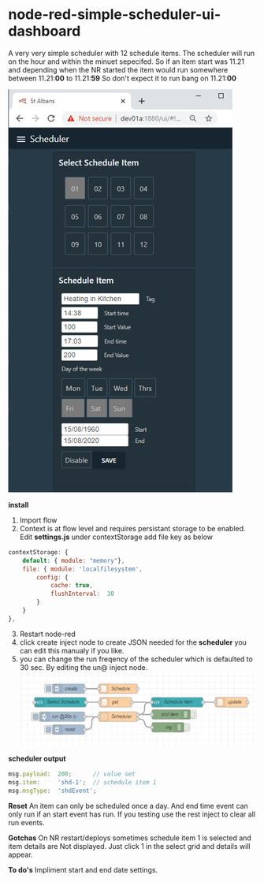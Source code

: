 # node-red-simple-scheduler-ui-dashboard

A very very simple scheduler with 12 schedule items.
The scheduler will run on the hour and within the minuet sepecifed.
So if an item start was 11.21 and depending when the NR started the item would run somewhere between 11.21:**00** to 11.21:**59**
So don't expect it to run bang on 11.21:**00**  

![UI](https://github.com/industrialinternet/node-red-simple-scheduler-ui-dashboard/blob/master/shed-ui.png?raw=true)

**install** 
1. Import flow
2. Context is at flow level and requires persistant storage to be enabled.
Edit **settings.js** under contextStorage add file key as below

```javascript
contextStorage: {
	default: { module: "memory"},
	file: { module: 'localfilesystem', 
		config: {
			cache: true,
			flushInterval:	30
		}
	}
},
```
3. Restart node-red
4. click create inject node to create JSON needed for the **scheduler** you can edit this manualy if you like.
5. you can change the run freqency of the scheduler which is defaulted to 30 sec. By editing the un@ inject node. 
![flow](https://raw.githubusercontent.com/industrialinternet/node-red-simple-scheduler-ui-dashboard/master/simple-shed-flow.png)

**scheduler output**
```javascript
msg.payload:  200;      // value set 
msg.item:     'shd-1';  // schedule item 1
msg.msgType:  'shdEvent';
```
**Reset**
An item can only be scheduled once a day.
And end time event can only run if an start event has run.
If you testing use the rest inject to clear all run events.

**Gotchas**
On NR restart/deploys sometimes schedule item 1 is selected and item details are Not displayed.
Just click 1 in the select grid and details will appear. 

**To do's**
Impliment start and end date settings.
